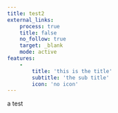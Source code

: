 ```yaml
---
title: test2
external_links:
    process: true
    title: false
    no_follow: true
    target: _blank
    mode: active
features:
    -
        title: 'this is the title'
        subtitle: 'the sub title'
        icon: 'no icon'
---
```


a test